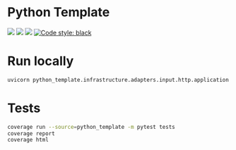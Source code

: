 # Python Template

![](https://img.shields.io/badge/Python-3776AB?style=for-the-badge&logo=python&logoColor=white)
![](https://img.shields.io/badge/fastapi-109989?style=for-the-badge&logo=FASTAPI&logoColor=white)
![](https://img.shields.io/badge/GitHub_Actions-2088FF?style=for-the-badge&logo=github-actions&logoColor=white)
[![Code style: black](https://img.shields.io/badge/code%20style-black-000000.svg?style=for-the-badge)](https://github.com/psf/black)


# Run locally
```bash
uvicorn python_template.infrastructure.adapters.input.http.application:app --host 0.0.0.0 --port 15000 --reload
```

# Tests

```bash
coverage run --source=python_template -m pytest tests
coverage report
coverage html
```